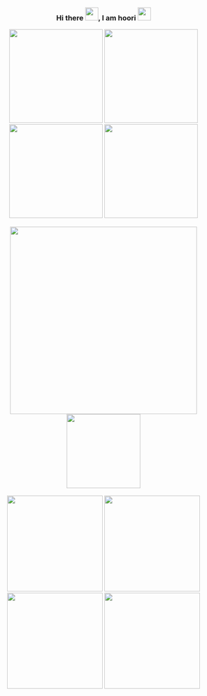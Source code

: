 <div align="center">
  
### Hi there <img src="https://raw.githubusercontent.com/MartinHeinz/MartinHeinz/master/wave.gif" width=30px, height=30px />, I am hoori <img src="https://c.tenor.com/eT_e-q0D5xoAAAAC/long-livethe-blob-sunglasses.gif" width=30px, height=30px />

<img width="215px"  src="https://s6.uupload.ir/files/untitled-1_fd1p.jpg">
<img width="215px"  src="https://s6.uupload.ir/files/untitled-1_fd1p.jpg">
<img width="215px"  src="https://s6.uupload.ir/files/untitled-1_fd1p.jpg">
<img width="215px"  src="https://s6.uupload.ir/files/untitled-1_fd1p.jpg">
<br><br>
<img width="430px" src="https://github-readme-stats.vercel.app/api?username=hooridahesh&show_icons=true&theme=algolia">
<!--[![Top Langs](https://github-readme-stats.vercel.app/api/top-langs/?username=hooridahesh&langs_count=8&theme=algolia)](https://github.com/hooridahesh/hooridahesh)-->
<img height="170px" src="https://github-readme-stats.vercel.app/api/top-langs?username=hooridahesh&show_icons=true&locale=en&layout=compact&theme=algolia">
<br><br>
<img width="220px"  src="https://s6.uupload.ir/files/untitled-1_fd1p.jpg">
<img width="220px"  src="https://s6.uupload.ir/files/untitled-1_fd1p.jpg">
<img width="220px"  src="https://s6.uupload.ir/files/untitled-1_fd1p.jpg">
<img width="220px"  src="https://s6.uupload.ir/files/untitled-1_fd1p.jpg">

</div>
